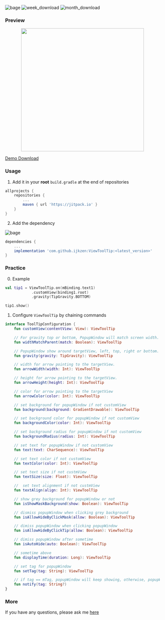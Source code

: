 ![bage](https://jitpack.io/v/ijkzen/ViewToolTip.svg) ![week_download](https://jitpack.io/v/ijkzen/ViewToolTip/week.svg) ![month_download](https://jitpack.io/v/ijkzen/ViewToolTip/month.svg)
### Preview

<div align=center><img style="height:400px" src="./preview/preview.gif"/></div>



[Demo Download](./preview/ViewToolTip-demo.apk)

### Usage

1. Add it in your **root**  `build.gradle` at the end of repositories

```groovy
allprojects {
	repositories {
		...
		maven { url 'https://jitpack.io' }
	}
}
```

2. Add the dependency

![bage](https://jitpack.io/v/ijkzen/ViewToolTip.svg)

```groovy
dependencies {
    ...
    implementation 'com.github.ijkzen:ViewToolTip:<latest_version>'
}
```

### Practice

0. Example

```kotlin
val tip1 = ViewToolTip.on(mBinding.text1)
            .customView(binding1.root)
            .gravity(TipGravity.BOTTOM)

tip1.show()
```





1. Configure `ViewToolTip` by chaining commands

```kotlin
interface ToolTipConfiguration {
    fun customView(contentView: View): ViewToolTip

    // For gravity top or bottom, PopupWindow will match screen width.
    fun widthMatchParent(match: Boolean): ViewToolTip

    // PopupWindow show around targetView, left, top, right or bottom.
    fun gravity(gravity: TipGravity): ViewToolTip

    // width for arrow pointing to the targetView.
    fun arrowWidth(width: Int): ViewToolTip

    // height for arrow pointing to the targetView.
    fun arrowHeight(height: Int): ViewToolTip

    // color for arrow pointing to the targetView
    fun arrowColor(color: Int): ViewToolTip

    // set background for popupWindow if not customView
    fun background(background: GradientDrawable): ViewToolTip

    // set background color for popupWindow if not customView
    fun backgroundColor(color: Int): ViewToolTip

    // set background radius for popupWindow if not customView
    fun backgroundRadius(radius: Int): ViewToolTip

    // set text for popupWindow if not customView
    fun text(text: CharSequence): ViewToolTip

    // set text color if not customView
    fun textColor(color: Int): ViewToolTip

    // set text size if not custmView
    fun textSize(size: Float): ViewToolTip

    //  set text alignment if not custmView
    fun textAlign(align: Int): ViewToolTip

    // show grey background for popupWindow or not
    fun isShowMaskBackground(show: Boolean): ViewToolTip

    // dismiss popupWindow when clicking grey background 
    fun isAllowHideByClickMask(allow: Boolean): ViewToolTip

    // dimiss popupWindow when clicking popupWindow
    fun isAllowHideByClickTip(allow: Boolean): ViewToolTip

    // dimiss popupWindow after sometime
    fun isAutoHide(auto: Boolean): ViewToolTip

    // sometime above
    fun displayTime(duration: Long): ViewToolTip

    // set tag for popupWindow
    fun setTag(tag: String): ViewToolTip

    // if tag == mTag, popupWindow will keep showing, otherwise, popupWindow will dismiss
    fun notify(tag: String?)
}
```

### More

If you have any questions, please ask me [here](https://github.com/ijkzen/ViewToolTip/issues)